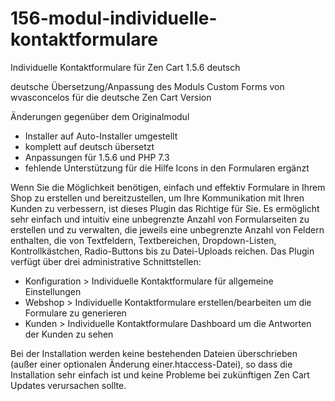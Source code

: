 # 156-modul-individuelle-kontaktformulare
Individuelle Kontaktformulare für Zen Cart 1.5.6 deutsch

deutsche Übersetzung/Anpassung des Moduls Custom Forms von wvasconcelos für die deutsche Zen Cart Version

Änderungen gegenüber dem Originalmodul
- Installer auf Auto-Installer umgestellt
- komplett auf deutsch übersetzt
- Anpassungen für 1.5.6 und PHP 7.3
- fehlende Unterstützung für die Hilfe Icons in den Formularen ergänzt


Wenn Sie die Möglichkeit benötigen, einfach und effektiv Formulare in Ihrem Shop zu erstellen und bereitzustellen, um Ihre Kommunikation mit Ihren Kunden zu verbessern, ist dieses Plugin das Richtige für Sie. 
Es ermöglicht sehr einfach und intuitiv eine unbegrenzte Anzahl von Formularseiten zu erstellen und zu verwalten, die jeweils eine unbegrenzte Anzahl von Feldern enthalten, die von Textfeldern, Textbereichen, Dropdown-Listen, Kontrollkästchen, Radio-Buttons bis zu Datei-Uploads reichen.
Das Plugin verfügt über drei administrative Schnittstellen: 
* Konfiguration > Individuelle Kontaktformulare für allgemeine Einstellungen
* Webshop > Individuelle Kontaktformulare erstellen/bearbeiten um die Formulare zu generieren
* Kunden > Individuelle Kontaktformulare Dashboard um die Antworten der Kunden zu sehen

Bei der Installation werden keine bestehenden Dateien überschrieben (außer einer optionalen Änderung einer.htaccess-Datei), so dass die Installation sehr einfach ist und keine Probleme bei zukünftigen Zen Cart Updates verursachen sollte.

